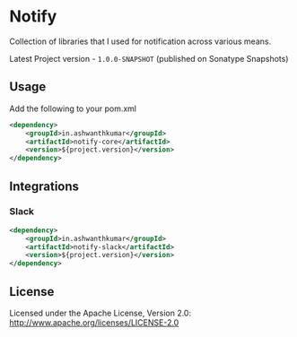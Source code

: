 # Notify

Collection of libraries that I used for notification across various means.

Latest Project version - `1.0.0-SNAPSHOT` (published on Sonatype Snapshots)

## Usage
Add the following to your pom.xml
```xml
<dependency>
    <groupId>in.ashwanthkumar</groupId>
    <artifactId>notify-core</artifactId>
    <version>${project.version}</version>
</dependency>
```

## Integrations

### Slack
```xml
<dependency>
    <groupId>in.ashwanthkumar</groupId>
    <artifactId>notify-slack</artifactId>
    <version>${project.version}</version>
</dependency>
```

## License
Licensed under the Apache License, Version 2.0: http://www.apache.org/licenses/LICENSE-2.0

